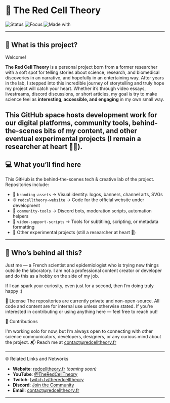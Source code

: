 # 🧬 The Red Cell Theory

![Status](https://img.shields.io/badge/status-in_progress-yellow)
![Focus](https://img.shields.io/badge/focus-science_storytelling-blueviolet)
![Made with](https://img.shields.io/badge/made_with-curiosity_&_passion-ff69b4)

---

## 🧬 What is this project?

Welcome!

**The Red Cell Theory** is a personal project born from a former researcher with a soft spot for telling stories about science, research, and biomedical discoveries in an narrative, and hopefully in an entertaining way. After years in the lab, I stepped into this incredible journey of storytelling and truly hope my project will catch your heart. Whether it’s through video essays, livestreams, discord discussions, or short articles, my goal is try to make science feel as **interesting, accessible, and engaging** in my own small way.

This GitHub space hosts development work for our digital platforms, community tools, behind-the-scenes bits of my content, and other eventual experimental projects (I remain a researcher at heart 🧪✨).
---

## 💻 What you’ll find here

This GitHub is the behind-the-scenes tech & creative lab of the project. Repositories include:

- 🎨 `branding-assets` → Visual identity: logos, banners, channel arts, SVGs
- 🌐 `redcelltheory-website` → Code for the official website under development
- 🤖 `community-tools` → Discord bots, moderation scripts, automation helpers
- 🎥 `video-support-scripts` → Tools for subtitling, scripting, or metadata formatting
- 🧪 Other experimental projects (still a researcher at heart 🧪)

---

## 🧠 Who’s behind all this?

Just me — a French scientist and epidemiologist who is trying new things outside the laboratory.
I am not a professional content creator or developer and do this as a hobby on the side of my job.

If I can spark your curiosity, even just for a second, then I’m doing truly happy :)

📜 License
The repositories are currently private and non-open-source. All code and content are for internal use unless otherwise stated. If you’re interested in contributing or using anything here — feel free to reach out!

🤝 Contributions

I'm working solo for now, but I’m always open to connecting with other science communicators, developers, designers, or any curious mind about the project. 📬 Reach me at contact@redcelltheory.fr

---

🌐 Related Links and Networks

- **Website**: [redcelltheory.fr](https://www.redcelltheory.fr) *(coming soon)*
- **YouTube**: [@TheRedCellTheory](https://youtube.com/@TheRedCellTheory)
- **Twitch**: [twitch.tv/theredcelltheory](https://twitch.tv/theredcelltheory)
- **Discord**: [Join the Community](https://discord.gg/yourserver)
- **Email**: [contact@redcelltheory.fr](mailto:contact@redcelltheory.fr)

---
